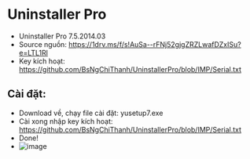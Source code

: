 # Uninstaller Pro
- Uninstaller Pro 7.5.2014.03
- Source nguồn: https://1drv.ms/f/s!AuSa--rFNj52gjgZRZLwafDZxISu?e=LTL1Rl
- Key kích hoạt: https://github.com/BsNgChiThanh/UninstallerPro/blob/IMP/Serial.txt

## Cài đặt: ##
- Download về, chạy file cài đặt: yusetup7.exe
- Cài xong nhập key kích hoạt: https://github.com/BsNgChiThanh/UninstallerPro/blob/IMP/Serial.txt
- Done!
- ![image](https://github.com/BsNgChiThanh/UninstallerPro/assets/82578024/5b631c51-93db-4d2b-a817-d91b6abdf222)
